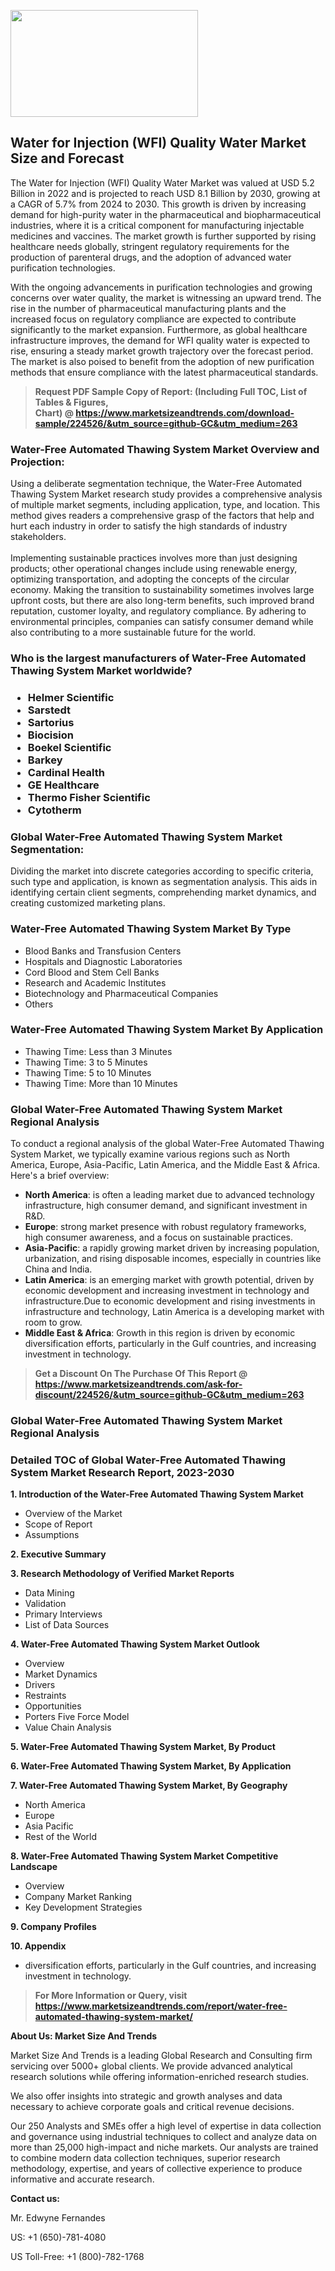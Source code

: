 <p><img class="alignnone size-medium wp-image-20088" src="https://ffe5etoiles.com/wp-content/uploads/2024/12/MST1-300x171.png" alt="" width="300" height="171" /></p><h2>Water for Injection (WFI) Quality Water Market Size and Forecast</h2><p>The Water for Injection (WFI) Quality Water Market was valued at USD 5.2 Billion in 2022 and is projected to reach USD 8.1 Billion by 2030, growing at a CAGR of 5.7% from 2024 to 2030. This growth is driven by increasing demand for high-purity water in the pharmaceutical and biopharmaceutical industries, where it is a critical component for manufacturing injectable medicines and vaccines. The market growth is further supported by rising healthcare needs globally, stringent regulatory requirements for the production of parenteral drugs, and the adoption of advanced water purification technologies.</p><p>With the ongoing advancements in purification technologies and growing concerns over water quality, the market is witnessing an upward trend. The rise in the number of pharmaceutical manufacturing plants and the increased focus on regulatory compliance are expected to contribute significantly to the market expansion. Furthermore, as global healthcare infrastructure improves, the demand for WFI quality water is expected to rise, ensuring a steady market growth trajectory over the forecast period. The market is also poised to benefit from the adoption of new purification methods that ensure compliance with the latest pharmaceutical standards.</p></p><blockquote id="" class=""><strong>Request PDF Sample Copy of Report: (Including Full TOC, List of Tables &amp; Figures, Chart)&nbsp;@&nbsp;<strong><a href="https://www.marketsizeandtrends.com/download-sample/224526/&utm_source=github-GC&utm_medium=263" target="_blank">https://www.marketsizeandtrends.com/download-sample/224526/&utm_source=github-GC&utm_medium=263</a></strong></strong></blockquote><h3 id="" class="">Water-Free Automated Thawing System Market&nbsp;Overview and Projection:</h3><p id="" class="">Using a deliberate segmentation technique, the Water-Free Automated Thawing System Market research study provides a comprehensive analysis of multiple market segments, including application, type, and location. This method gives readers a comprehensive grasp of the factors that help and hurt each industry in order to satisfy the high standards of industry stakeholders. <br /> <br />Implementing sustainable practices involves more than just designing products; other operational changes include using renewable energy, optimizing transportation, and adopting the concepts of the circular economy. Making the transition to sustainability sometimes involves large upfront costs, but there are also long-term benefits, such improved brand reputation, customer loyalty, and regulatory compliance. By adhering to environmental principles, companies can satisfy consumer demand while also contributing to a more sustainable future for the world.</p><h3 id="" class="">Who is the largest manufacturers of&nbsp;Water-Free Automated Thawing System Market worldwide?</h3><h3 class=""><p><ul><li>Helmer Scientific </li><li> Sarstedt </li><li> Sartorius </li><li> Biocision </li><li> Boekel Scientific </li><li> Barkey </li><li> Cardinal Health </li><li> GE Healthcare </li><li> Thermo Fisher Scientific </li><li> Cytotherm</li></ul></p></h3><h3 id="" class="">Global&nbsp;Water-Free Automated Thawing System Market Segmentation:</h3><p id="" class="">Dividing the market into discrete categories according to specific criteria, such type and application, is known as segmentation analysis. This aids in identifying certain client segments, comprehending market dynamics, and creating customized marketing plans.</p><h3 id="" class="">Water-Free Automated Thawing System Market&nbsp;By Type</h3><p><p><ul><li>Blood Banks and Transfusion Centers</li><li> Hospitals and Diagnostic Laboratories</li><li> Cord Blood and Stem Cell Banks</li><li> Research and Academic Institutes</li><li> Biotechnology and Pharmaceutical Companies</li><li> Others</p></li></ul></p></p><h3 id="" class="">Water-Free Automated Thawing System Market&nbsp;By Application</h3><p class=""><p><ul><li>Thawing Time: Less than 3 Minutes</li><li> Thawing Time: 3 to 5 Minutes</li><li> Thawing Time: 5 to 10 Minutes</li><li> Thawing Time: More than 10 Minutes</li></ul></p></p><h3 id="" class="">Global Water-Free Automated Thawing System Market Regional Analysis</h3><p id="" class="">To conduct a regional analysis of the global Water-Free Automated Thawing System Market, we typically examine various regions such as North America, Europe, Asia-Pacific, Latin America, and the Middle East &amp; Africa. Here's a brief overview:</p><ul><li><strong>North America</strong>: is often a leading market due to advanced technology infrastructure, high consumer demand, and significant investment in R&amp;D.</li><li><strong>Europe</strong>: strong market presence with robust regulatory frameworks, high consumer awareness, and a focus on sustainable practices.</li><li><strong>Asia-Pacific</strong>: a rapidly growing market driven by increasing population, urbanization, and rising disposable incomes, especially in countries like China and India.</li><li><strong>Latin America</strong>: is an emerging market with growth potential, driven by economic development and increasing investment in technology and infrastructure.Due to economic development and rising investments in infrastructure and technology, Latin America is a developing market with room to grow.</li><li><strong>Middle East &amp; Africa</strong>: Growth in this region is driven by economic diversification efforts, particularly in the Gulf countries, and increasing investment in technology.</li></ul><blockquote id="" class=""><strong>Get a Discount On The Purchase Of This Report @ <strong><a href="https://www.marketsizeandtrends.com/ask-for-discount/224526/&utm_source=github-GC&utm_medium=263" target="_blank">https://www.marketsizeandtrends.com/ask-for-discount/224526/&utm_source=github-GC&utm_medium=263</a></strong></strong></blockquote><h3 id="" class="">Global Water-Free Automated Thawing System Market Regional Analysis</h3><h3 id="" class="">Detailed TOC of Global Water-Free Automated Thawing System Market Research Report, 2023-2030</h3><p id="" class=""><strong>1. Introduction of the Water-Free Automated Thawing System Market</strong></p><ul><li>Overview of the Market</li><li>Scope of Report</li><li>Assumptions</li></ul><p id="" class=""><strong>2. Executive Summary</strong></p><p id="" class=""><strong>3. Research Methodology of Verified Market Reports</strong></p><ul><li>Data Mining</li><li>Validation</li><li>Primary Interviews</li><li>List of Data Sources</li></ul><p id="" class=""><strong>4. Water-Free Automated Thawing System Market Outlook</strong></p><ul><li>Overview</li><li>Market Dynamics</li><li>Drivers</li><li>Restraints</li><li>Opportunities</li><li>Porters Five Force Model</li><li>Value Chain Analysis</li></ul><p id="" class=""><strong>5. Water-Free Automated Thawing System Market, By Product</strong></p><p id="" class=""><strong>6. Water-Free Automated Thawing System Market, By Application</strong></p><p id="" class=""><strong>7. Water-Free Automated Thawing System Market, By Geography</strong></p><ul><li>North America</li><li>Europe</li><li>Asia Pacific</li><li>Rest of the World</li></ul><p id="" class=""><strong>8. Water-Free Automated Thawing System Market Competitive Landscape</strong></p><ul><li>Overview</li><li>Company Market Ranking</li><li>Key Development Strategies</li></ul><p id="" class=""><strong>9. Company Profiles</strong></p><p id="" class=""><strong>10. Appendix</strong></p><ul><li>diversification efforts, particularly in the Gulf countries, and increasing investment in technology.</li></ul><blockquote id="" class=""><strong>For More Information or Query, visit <strong><strong><a href="https://www.marketsizeandtrends.com/report/water-free-automated-thawing-system-market/" target="_blank">https://www.marketsizeandtrends.com/report/water-free-automated-thawing-system-market/</a></strong></strong></strong></blockquote><p id="" class=""><strong>About Us: Market Size And Trends</strong></p><p id="" class="">Market Size And Trends is a leading Global Research and Consulting firm servicing over 5000+ global clients. We provide advanced analytical research solutions while offering information-enriched research studies.</p><p id="" class="">We also offer insights into strategic and growth analyses and data necessary to achieve corporate goals and critical revenue decisions.</p><p id="" class="">Our 250 Analysts and SMEs offer a high level of expertise in data collection and governance using industrial techniques to collect and analyze data on more than 25,000 high-impact and niche markets. Our analysts are trained to combine modern data collection techniques, superior research methodology, expertise, and years of collective experience to produce informative and accurate research.</p><p id="" class=""><strong>Contact us:</strong></p><p id="" class="">Mr. Edwyne Fernandes</p><p id="" class="">US: +1 (650)-781-4080</p><p id="" class="">US Toll-Free: +1 (800)-782-1768</p>
